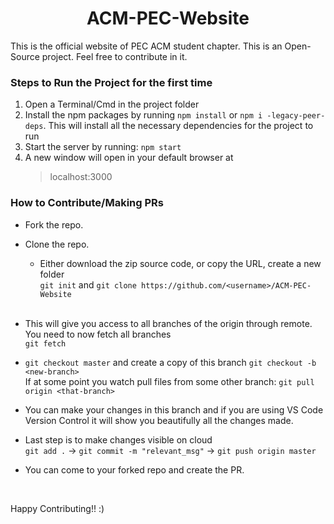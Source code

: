 <h1 align='center'>ACM-PEC-Website</h1>
This is the official website of PEC ACM student chapter. This is an Open-Source project. Feel free to contribute in it.

<br/>

### Steps to Run the Project for the first time

1. Open a Terminal/Cmd in the project folder
2. Install the npm packages by running `npm install` or `npm i -legacy-peer-deps`. This will install all the necessary dependencies for the project to run
3. Start the server by running: `npm start`
4. A new window will open in your default browser at 
    > localhost:3000
  
### How to Contribute/Making PRs
- Fork the repo. 
- Clone the repo.     
    - Either download the zip source code, or copy the URL, create a new folder     
  ```git init``` and ```git clone https://github.com/<username>/ACM-PEC-Website```
  <br/> 
- This will give you access to all branches of the origin through remote. You need to now fetch all branches    
```git fetch```    

- ```git checkout master``` and create a copy of this branch ```git checkout -b <new-branch>```    
If at some point you watch pull files from some other branch: ```git pull origin <that-branch>```

- You can make your changes in this branch and if you are using VS Code Version Control it will show you beautifully all the changes made.

- Last step is to make changes visible on cloud    
```git add .``` -> ```git commit -m "relevant_msg"``` -> ```git push origin master```    

- You can come to your forked repo and create the PR.    
<br/>

Happy Contributing!! :)  
<br/>
